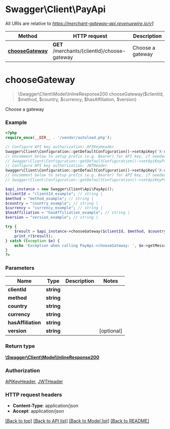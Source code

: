 # Swagger\Client\PayApi

All URIs are relative to *https://merchant-gateway-api.revenuewire.io/v1*

Method | HTTP request | Description
------------- | ------------- | -------------
[**chooseGateway**](PayApi.md#chooseGateway) | **GET** /merchants/{clientId}/choose-gateway | Choose a gateway


# **chooseGateway**
> \Swagger\Client\Model\InlineResponse200 chooseGateway($clientId, $method, $country, $currency, $hasAffiliation, $version)

Choose a gateway

### Example
```php
<?php
require_once(__DIR__ . '/vendor/autoload.php');

// Configure API key authorization: APIKeyHeader
Swagger\Client\Configuration::getDefaultConfiguration()->setApiKey('X-API-KEY', 'YOUR_API_KEY');
// Uncomment below to setup prefix (e.g. Bearer) for API key, if needed
// Swagger\Client\Configuration::getDefaultConfiguration()->setApiKeyPrefix('X-API-KEY', 'Bearer');
// Configure API key authorization: JWTHeader
Swagger\Client\Configuration::getDefaultConfiguration()->setApiKey('X-Authorization-JWT', 'YOUR_API_KEY');
// Uncomment below to setup prefix (e.g. Bearer) for API key, if needed
// Swagger\Client\Configuration::getDefaultConfiguration()->setApiKeyPrefix('X-Authorization-JWT', 'Bearer');

$api_instance = new Swagger\Client\Api\PayApi();
$clientId = "clientId_example"; // string | 
$method = "method_example"; // string | 
$country = "country_example"; // string | 
$currency = "currency_example"; // string | 
$hasAffiliation = "hasAffiliation_example"; // string | 
$version = "version_example"; // string | 

try {
    $result = $api_instance->chooseGateway($clientId, $method, $country, $currency, $hasAffiliation, $version);
    print_r($result);
} catch (Exception $e) {
    echo 'Exception when calling PayApi->chooseGateway: ', $e->getMessage(), PHP_EOL;
}
?>
```

### Parameters

Name | Type | Description  | Notes
------------- | ------------- | ------------- | -------------
 **clientId** | **string**|  |
 **method** | **string**|  |
 **country** | **string**|  |
 **currency** | **string**|  |
 **hasAffiliation** | **string**|  |
 **version** | **string**|  | [optional]

### Return type

[**\Swagger\Client\Model\InlineResponse200**](../Model/InlineResponse200.md)

### Authorization

[APIKeyHeader](../../README.md#APIKeyHeader), [JWTHeader](../../README.md#JWTHeader)

### HTTP request headers

 - **Content-Type**: application/json
 - **Accept**: application/json

[[Back to top]](#) [[Back to API list]](../../README.md#documentation-for-api-endpoints) [[Back to Model list]](../../README.md#documentation-for-models) [[Back to README]](../../README.md)

